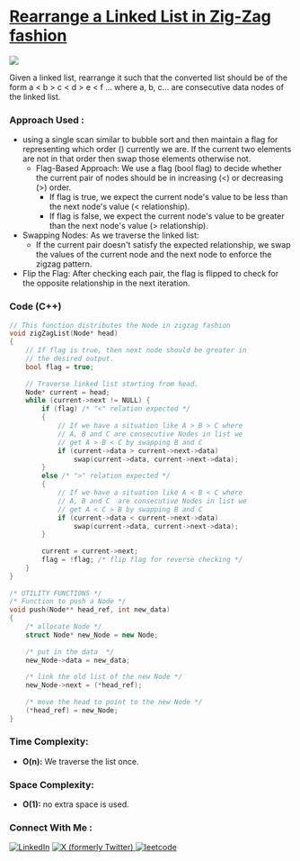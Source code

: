 # [Rearrange a Linked List in Zig-Zag fashion](https://www.geeksforgeeks.org/linked-list-in-zig-zag-fashion/)

![](https://badgen.net/badge/Level/Medium/yellow)

Given a linked list, rearrange it such that the converted list should be of the form a < b > c < d > e < f … where a, b, c… are consecutive data nodes of the linked list.

### Approach Used :

-   using a single scan similar to bubble sort and then maintain a flag for representing which order () currently we are. If the current two elements are not in that order then swap those elements otherwise not.
    -   Flag-Based Approach: We use a flag (bool flag) to decide whether the current pair of nodes should be in increasing (<) or decreasing (>) order.
        -   If flag is true, we expect the current node's value to be less than the next node's value (< relationship).
        -   If flag is false, we expect the current node's value to be greater than the next node's value (> relationship).
-   Swapping Nodes: As we traverse the linked list:
    -   If the current pair doesn't satisfy the expected relationship, we swap the values of the current node and the next node to enforce the zigzag pattern.
-   Flip the Flag: After checking each pair, the flag is flipped to check for the opposite relationship in the next iteration.

### Code (C++)

```cpp
// This function distributes the Node in zigzag fashion 
void zigZagList(Node* head) 
{ 
    // If flag is true, then next node should be greater in 
    // the desired output. 
    bool flag = true; 
  
    // Traverse linked list starting from head. 
    Node* current = head; 
    while (current->next != NULL) { 
        if (flag) /* "<" relation expected */
        { 
            // If we have a situation like A > B > C where 
            // A, B and C are consecutive Nodes in list we 
            // get A > B < C by swapping B and C 
            if (current->data > current->next->data) 
                swap(current->data, current->next->data); 
        } 
        else /* ">" relation expected */
        { 
            // If we have a situation like A < B < C where 
            // A, B and C  are consecutive Nodes in list we 
            // get A < C > B by swapping B and C 
            if (current->data < current->next->data) 
                swap(current->data, current->next->data); 
        } 
  
        current = current->next; 
        flag = !flag; /* flip flag for reverse checking */
    } 
} 
  
/* UTILITY FUNCTIONS */
/* Function to push a Node */
void push(Node** head_ref, int new_data) 
{ 
    /* allocate Node */
    struct Node* new_Node = new Node; 
  
    /* put in the data  */
    new_Node->data = new_data; 
  
    /* link the old list of the new Node */
    new_Node->next = (*head_ref); 
  
    /* move the head to point to the new Node */
    (*head_ref) = new_Node; 
} 
```

### Time Complexity:
- **O(n):**  We traverse the list once.

### Space Complexity:
- **O(1):** no extra space is used.

### Connect With Me : 

<a href="https://www.linkedin.com/in/shivam-ray-b4306524a/" target="_blank"><img src="https://img.shields.io/badge/LinkedIn-0077B5?style=for-the-badge&logo=linkedin&logoColor=white" alt="LinkedIn"></a>
<a href="https://x.com/rai_shivam11/" target="_blank"><img src="https://img.shields.io/badge/Twitter-1DA1F2?style=for-the-badge&logo=twitter&logoColor=white" alt="X (formerly Twitter)">
</a>
<a href="https://leetcode.com/u/shrunited0702/" target="_blank"><img src="https://img.shields.io/badge/LeetCode-000000?style=for-the-badge&logo=LeetCode&logoColor=#d16c06" alt="leetcode">
</a>